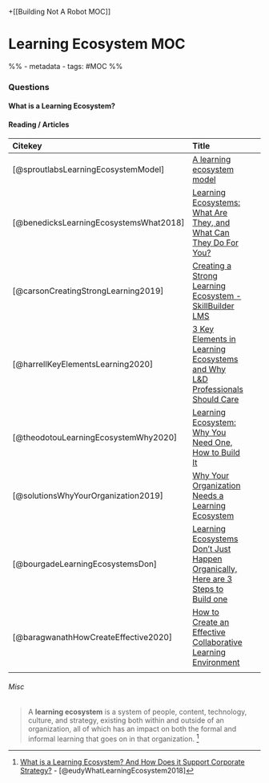 +[[Building Not A Robot MOC]]
# Learning Ecosystem MOC
%% - metadata
	- tags:  #MOC %%
	
### Questions 

#### What is a Learning Ecosystem?

#### Reading / Articles 

| Citekey                                | Title                                                                                                                                                                                                      |     |     |
|:-------------------------------------- |:---------------------------------------------------------------------------------------------------------------------------------------------------------------------------------------------------------- | --- | --- |
| [@sproutlabsLearningEcosystemModel]    | [A learning ecosystem model](http://www.sproutlabs.com.au/blog/a-learning-ecosystem-model/)                                                                                                                |     |     |
| [@benedicksLearningEcosystemsWhat2018] | [Learning Ecosystems: What Are They, and What Can They Do For You?](https://trainingindustry.com/articles/strategy-alignment-and-planning/learning-ecosystems-what-are-they-and-what-can-they-do-for-you/) |     |     |
| [@carsonCreatingStrongLearning2019]    | [Creating a Strong Learning Ecosystem - SkillBuilder LMS](https://www.skillbuilderlms.com/creating-a-strong-learning-ecosystem/)                                                                           |     |     |
| [@harrellKeyElementsLearning2020]      | [3 Key Elements in Learning Ecosystems and Why L&D Professionals Should Care](https://www.bizlibrary.com/blog/learning-methods/key-elements-in-learning-ecosystems/)                                       |     |     |
| [@theodotouLearningEcosystemWhy2020]   | [Learning Ecosystem: Why You Need One, How to Build It](https://www.td.org/insights/learning-ecosystem-why-you-need-one-now-and-how-to-build-it)                                                           |     |     |
| [@solutionsWhyYourOrganization2019]    | [Why Your Organization Needs a Learning Ecosystem](https://www.lambdasolutions.net/blog/why-your-organization-needs-a-learning-ecosystem)                                                                  |     |     |
| [@bourgadeLearningEcosystemsDon]       | [Learning Ecosystems Don’t Just Happen Organically, Here are 3 Steps to Build one](https://360learning.com/blog/learning-ecosystems/)                                                                      |     |     |
| [@baragwanathHowCreateEffective2020]   | [How to Create an Effective Collaborative Learning Environment](https://360learning.com/blog/collaborative-learning-environment/)                                                                          |     |     |
|                                        |                                                                                                                                                                                                            |     |     |

###### Misc
> A **learning ecosystem** is a system of people, content, technology, culture, and strategy, existing both within and outside of an organization, all of which has an impact on both the formal and informal learning that goes on in that organization. [^e4j]

[^e4j]: [What is a Learning Ecosystem? And How Does it Support Corporate Strategy?](https://www.ej4.com/blog/what-is-a-learning-ecosystem#:~:text=A%20learning%20ecosystem%20is%20a,goes%20on%20in%20that%20organization.&text=A%20learning%20ecosystem%20is%20the,ecosystem%20out%20in%20the%20wild.) - [@eudyWhatLearningEcosystem2018]